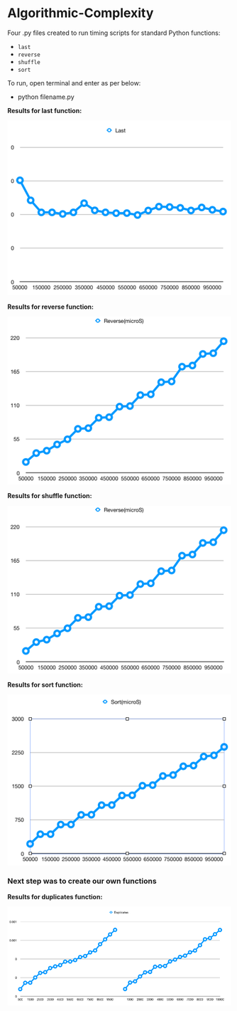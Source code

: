 # Algorithmic-Complexity

Four .py files created to run timing scripts for standard Python functions:

* `last`
* `reverse`
* `shuffle`
* `sort`


To run, open terminal and enter
as per below:

- python filename.py

**Results for last function:**

![alt text](imgs/Timings-Python_last_function.png)

**Results for reverse function:**

![alt text](imgs/Timings-Python_reverse_function.png)

**Results for shuffle function:**

![alt text](imgs/Timings-Python_reverse_function.png)

**Results for sort function:**

![alt text](imgs/Timings-Python_sort_function.png)

### Next step was to create our own functions

**Results for duplicates function:**

![alt text](imgs/Timings-Python_duplicates_function.png)
